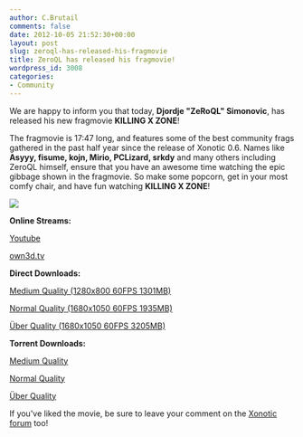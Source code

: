 ```yaml
---
author: C.Brutail
comments: false
date: 2012-10-05 21:52:30+00:00
layout: post
slug: zeroql-has-released-his-fragmovie
title: ZeroQL has released his fragmovie!
wordpress_id: 3008
categories:
- Community
---
```


We are happy to inform you that today, **Djordje "ZeRoQL" Simonovic**, has released his new fragmovie **KILLING X ZONE**!

The fragmovie is 17:47 long, and features some of the best community frags gathered in the past half year since the release of Xonotic 0.6. Names like **Asyyy, fisume, kojn, Mirio, PCLizard, srkdy** and many others including ZeroQL himself, ensure that you have an awesome time watching the epic gibbage shown in the fragmovie. So make some popcorn, get in your most comfy chair, and have fun watching **KILLING X ZONE**!

![](/m/uploads/2012/10/killing_x_zone_logo.png)

**Online Streams:**

[Youtube](http://www.youtube.com/watch?v=mPt5O9Rs1Gw)

[own3d.tv](http://www.own3d.tv/un10v3d/watch/829348)

**Direct Downloads:**

[Medium Quality (1280x800 60FPS 1301MB)](http://router.download.maverickservers.com/?file=/Killing-X-zone.%281280x800.60FPS%29-Medium.Quality.mp4)

[Normal Quality (1680x1050 60FPS 1935MB)](http://router.download.maverickservers.com/?file=/Killing-X-zone.%281680x1050.60FPS%29-High.Quality.mp4)

[Über Quality (1680x1050 60FPS 3205MB)](http://router.download.maverickservers.com/?file=/Killing-X-zone.%281680x1050.60FPS%29-Uber.Quality.mp4)

**Torrent Downloads:**

[Medium Quality](http://burnbit.com/torrent/222990/Killing_X_zone_1280x800_60FPS_Medium_Quality_mp4)

[Normal Quality](http://burnbit.com/torrent/222989/Killing_X_zone_1680x1050_60FPS_High_Quality_mp4)

[Über Quality](http://burnbit.com/torrent/222988/Killing_X_zone_1680x1050_60FPS_Uber_Quality_mp4)

If you've liked the movie, be sure to leave your comment on the [Xonotic forum](http://forums.xonotic.org/showthread.php?tid=3550) too!
